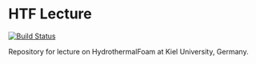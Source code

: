# HTF Lecture

[![Build Status](https://travis-ci.org/lruepke/HTF_lecture.svg?branch=main)](https://travis-ci.org/lruepke/HTF_lecture)

Repository for lecture on HydrothermalFoam at Kiel University, Germany.
